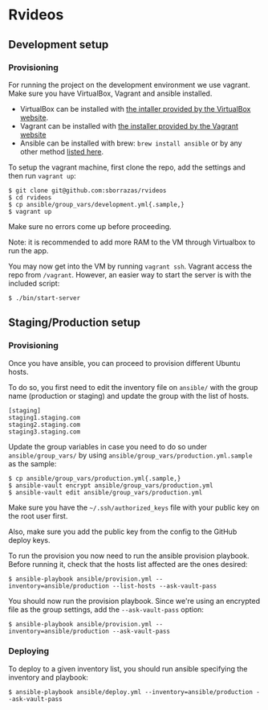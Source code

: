 # Rvideos

## Development setup

### Provisioning

For running the project on the development environment we use vagrant.
Make sure you have VirtualBox, Vagrant and ansible installed.
* VirtualBox can be installed with [the intaller provided by the VirtualBox
website](https://www.virtualbox.org/wiki/Downloads).
* Vagrant can be installed with [the installer provided by the Vagrant
website](http://www.vagrantup.com/downloads.html)
* Ansible can be installed with brew: `brew install ansible` or by any other
  method [listed here](http://docs.ansible.com/intro_installation.html).

To setup the vagrant machine, first clone the repo, add the settings and then
run `vagrant up`:
```
$ git clone git@github.com:sborrazas/rvideos
$ cd rvideos
$ cp ansible/group_vars/development.yml{.sample,}
$ vagrant up
```

Make sure no errors come up before proceeding.

Note: it is recommended to add more RAM to the VM through Virtualbox to run the
app.

You may now get into the VM by running `vagrant ssh`. Vagrant access the repo
from `/vagrant`. However, an easier way to start the server is with the
included script:
```
$ ./bin/start-server
```

## Staging/Production setup

### Provisioning

Once you have ansible, you can proceed to provision different Ubuntu hosts.

To do so, you first need to edit the inventory file on `ansible/` with the group
name (production or staging) and update the group with the list of hosts.
```
[staging]
staging1.staging.com
staging2.staging.com
staging3.staging.com
```

Update the group variables in case you need to do so under
`ansible/group_vars/` by using `ansible/group_vars/production.yml.sample` as
the sample:
```
$ cp ansible/group_vars/production.yml{.sample,}
$ ansible-vault encrypt ansible/group_vars/production.yml
$ ansible-vault edit ansible/group_vars/production.yml
```

Make sure you have the `~/.ssh/authorized_keys` file with your public key on the
root user first.

Also, make sure you add the public key from the config to the GitHub deploy
keys.

To run the provision you now need to run the ansible provision playbook. Before
running it, check that the hosts list affected are the ones desired:
```
$ ansible-playbook ansible/provision.yml --inventory=ansible/production --list-hosts --ask-vault-pass
```

You should now run the provision playbook. Since we're using an encrypted file
as the group settings, add the `--ask-vault-pass` option:
```
$ ansible-playbook ansible/provision.yml --inventory=ansible/production --ask-vault-pass
```

### Deploying

To deploy to a given inventory list, you should run ansible specifying the
inventory and playbook:

```
$ ansible-playbook ansible/deploy.yml --inventory=ansible/production --ask-vault-pass
```
